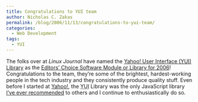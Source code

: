 ```yaml
---
title: Congratulations to YUI team
author: Nicholas C. Zakas
permalink: /blog/2006/11/13/congratulations-to-yui-team/
categories:
  - Web Development
tags:
  - YUI
---
```

The folks over at <cite>Linux Journal</cite> have named the <a title="Yahoo! User Interface Library" rel="external" href="http://developer.yahoo.com/yui/">Yahoo! User Interface (<acronym title="Yahoo! User Interface">YUI</acronym>) Library</a> as the <a title="Editors' Choice 2006" rel="external" href="http://www.linuxjournal.com/article/9368">Editors&#8217; Choice Software Module or Library for 2006</a>! Congratulations to the team, they&#8217;re some of the brightest, hardest-working people in the tech industry and they consistently produce quality stuff. Even before I started at <a title="Yahoo!" rel="external" href="http://www.yahoo.com">Yahoo!</a>, the <acronym title="Yahoo! User Interface">YUI</acronym> Library was the only JavaScript library <a title="NCZOnline: Yahoo! User Interface Blog" rel="internal" href="/archive/2006/2/304">I&#8217;ve ever recommended</a> to others and I continue to enthusiastically do so.
